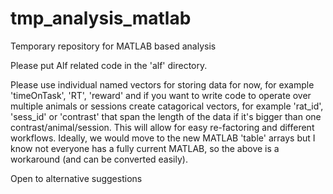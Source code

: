 # tmp_analysis_matlab
Temporary repository for MATLAB based analysis

Please put Alf related code in the 'alf' directory.

Please use individual named vectors for storing data for now, for example 'timeOnTask', 'RT', 'reward' and if you want to write code to operate over multiple animals or sessions create catagorical vectors, for example 'rat_id', 'sess_id' or 'contrast' that span the length of the data if it's bigger than one contrast/animal/session. This will allow for easy re-factoring and different workflows. Ideally, we would move to the new MATLAB 'table' arrays but I know not everyone has a fully current MATLAB, so the above is a workaround (and can be converted easily).

Open to alternative suggestions